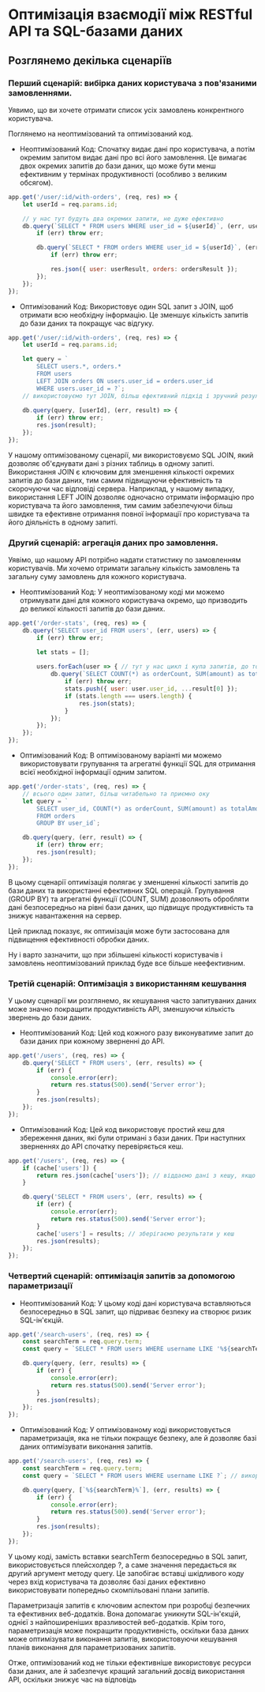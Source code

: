 # Оптимізація взаємодії між RESTful API та SQL-базами даних


## Розглянемо декілька сценаріїв
### Перший сценарій: вибірка даних користувача з пов'язаними замовленнями.
Уявимо, що ви хочете отримати список усіх замовлень конкрентного користувача. 

Поглянемо на неоптимізований та оптимізований код.

* Неоптимізований Код: Спочатку видає дані про користувача, а потім окремим запитом видає дані про всі його замовлення. Це
  вимагає двох окремих запитів до бази даних, що може бути менш ефективним у термінах продуктивності (особливо з великим обсягом).

``` js 
app.get('/user/:id/with-orders', (req, res) => {
    let userId = req.params.id;

    // у нас тут будуть два окремих запити, не дуже ефективно
    db.query(`SELECT * FROM users WHERE user_id = ${userId}`, (err, userResult) => {
        if (err) throw err;

        db.query(`SELECT * FROM orders WHERE user_id = ${userId}`, (err, ordersResult) => {
            if (err) throw err;

            res.json({ user: userResult, orders: ordersResult });
        });
    });
});
```

* Оптимізований Код: Використовує один SQL запит з JOIN, щоб отримати всю необхідну інформацію. Це зменшує кількість запитів до 
бази даних та покращує час відгуку.

``` js 
app.get('/user/:id/with-orders', (req, res) => {
    let userId = req.params.id;

    let query = `
        SELECT users.*, orders.*
        FROM users
        LEFT JOIN orders ON users.user_id = orders.user_id
        WHERE users.user_id = ?`; 
    // використовуємо тут JOIN, більш ефективний підхід і зручний результат
    
    db.query(query, [userId], (err, result) => {
        if (err) throw err;
        res.json(result);
    });
});
```

У нашому оптимізованому сценарії, ми використовуємо SQL JOIN, який дозволяє об'єднувати дані з різних таблиць в одному запиті.
Використання JOIN є ключовим для зменшення кількості окремих запитів до бази даних, тим самим підвищуючи ефективність та 
скорочуючи час відповіді сервера. Наприклад, у нашому випадку, використання LEFT JOIN дозволяє одночасно отримати інформацію про 
користувача та його замовлення, тим самим забезпечуючи більш швидке та ефективне отримання повної інформації про користувача та 
його діяльність в одному запиті.

### Другий сценарій: агрегація даних про замовлення.
Уявімо, що нашому API потрібно надати статистику по замовленням користувачів. Ми хочемо отримати загальну кількість замовлень 
та загальну суму замовлень для кожного користувача.

* Неоптимізований Код: У неоптимізованому коді ми можемо отримувати дані для кожного користувача окремо, що призводить до великої кількості
запитів до бази даних.

``` js
app.get('/order-stats', (req, res) => {
    db.query('SELECT user_id FROM users', (err, users) => {
        if (err) throw err;

        let stats = [];
        
        users.forEach(user => { // тут у нас цикл і купа запитів, до того ж код некрасивий і не дуже читабельний
            db.query(`SELECT COUNT(*) as orderCount, SUM(amount) as totalAmount FROM orders WHERE user_id = ${user.user_id}`, (err, result) => {
                if (err) throw err;
                stats.push({ user: user.user_id, ...result[0] });
                if (stats.length === users.length) {
                    res.json(stats);
                }
            });
        });
    });
});
```

* Оптимізований Код: В оптимізованому варіанті ми можемо використовувати групування та агрегатні функції SQL для отримання всієї необхідної інформації 
одним запитом.

``` js
app.get('/order-stats', (req, res) => {
    // всього один запит, більш читабельно та приємно оку
    let query = `
        SELECT user_id, COUNT(*) as orderCount, SUM(amount) as totalAmount
        FROM orders
        GROUP BY user_id`;

    db.query(query, (err, result) => {
        if (err) throw err;
        res.json(result);
    });
});
```

В цьому сценарії оптимізація полягає у зменшенні кількості запитів до бази даних та використанні ефективних SQL операцій. Групування (GROUP BY)
та агрегатні функції (COUNT, SUM) дозволяють обробляти дані безпосередньо на рівні бази даних, що підвищує продуктивність та знижує навантаження на сервер.

Цей приклад показує, як оптимізація може бути застосована для підвищення ефективності обробки даних.

Ну і варто зазначити, що при збільшені кількості користувачів і замовлень неоптимізований приклад буде все більше неефективним.

### Третій сценарій: Оптимізація з використанням кешування
У цьому сценарії ми розглянемо, як кешування часто запитуваних даних може значно покращити продуктивність API, зменшуючи кількість звернень до бази даних.

* Неоптимізований Код: Цей код кожного разу виконуватиме запит до бази даних при кожному зверненні до API.

``` js
app.get('/users', (req, res) => {
    db.query('SELECT * FROM users', (err, results) => {
        if (err) {
            console.error(err);
            return res.status(500).send('Server error');
        }
        res.json(results);
    });
});
```

* Оптимізований Код: Цей код використовує простий кеш для збереження даних, які були отримані з бази даних. 
При наступних зверненнях до API спочатку перевіряється кеш.

``` js
app.get('/users', (req, res) => {
    if (cache['users']) {
        return res.json(cache['users']); // віддаємо дані з кешу, якщо вони є
    }

    db.query('SELECT * FROM users', (err, results) => {
        if (err) {
            console.error(err);
            return res.status(500).send('Server error');
        }
        cache['users'] = results; // зберігаємо результати у кеш
        res.json(results);
    });
});
```

### Четвертий сценарій: оптимізація запитів за допомогою параметризації

* Неоптимізований Код: У цьому коді дані користувача вставляються безпосередньо в SQL запит, що підриває безпеку иа створює ризик SQL-ін'єкцій.

``` js
app.get('/search-users', (req, res) => {
    const searchTerm = req.query.term;
    const query = `SELECT * FROM users WHERE username LIKE '%${searchTerm}%'`; // тут використовуємо змінну напряму, не дуже безпечно

    db.query(query, (err, results) => {
        if (err) {
            console.error(err);
            return res.status(500).send('Server error');
        }
        res.json(results);
    });
});
```

* Оптимізований Код: У оптимізованому коді використовується параметризація, яка не тільки покращує безпеку, але й дозволяє базі даних оптимізувати 
виконання запитів.

``` js
app.get('/search-users', (req, res) => {
    const searchTerm = req.query.term;
    const query = `SELECT * FROM users WHERE username LIKE ?`; // використовуємо параметризацію

    db.query(query, [`%${searchTerm}%`], (err, results) => {
        if (err) {
            console.error(err);
            return res.status(500).send('Server error');
        }
        res.json(results);
    });
});
```

У цьому коді, замість вставки searchTerm безпосередньо в SQL запит, використовується плейсхолдер ?, а саме значення передається як другий аргумент методу query. 
Це запобігає вставці шкідливого коду через вхід користувача та дозволяє базі даних ефективно використовувати попередньо скомпільовані плани запитів.

Параметризація запитів є ключовим аспектом при розробці безпечних та ефективних веб-додатків. Вона допомагає уникнути SQL-ін'єкцій, однієї з найпоширеніших 
вразливостей веб-додатків. Крім того, параметризація може покращити продуктивність, оскільки база даних може оптимізувати виконання запитів, використовуючи 
кешування планів виконання для параметризованих запитів.

Отже, оптимізований код не тільки ефективніше використовує ресурси бази даних, але й забезпечує кращий загальний досвід використання API,
оскільки знижує час на відповідь